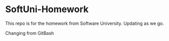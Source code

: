 # SoftUni-Homework
This repo is for the homework from Software University. 
Updating as we go.

Changing from GitBash

